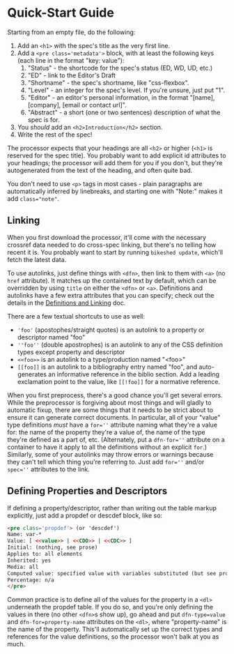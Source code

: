 Quick-Start Guide
=================

Starting from an empty file, do the following:

1. Add an `<h1>` with the spec's title as the very first line.
2. Add a `<pre class='metadata'>` block, with at least the following keys (each line in the format "key: value"):
	1. "Status" - the shortcode for the spec's status (ED, WD, UD, etc.)
	2. "ED" - link to the Editor's Draft
	3. "Shortname" - the spec's shortname, like "css-flexbox".
	4. "Level" - an integer for the spec's level.  If you're unsure, just put "1".
	5. "Editor" - an editor's personal information, in the format "[name], [company], [email or contact url]".
	6. "Abstract" - a short (one or two sentences) description of what the spec is for.
3. You *should* add an `<h2>Introduction</h2>` section.
4. Write the rest of the spec!

The processor expects that your headings are all `<h2>` or higher (`<h1>` is reserved for the spec title).
You probably want to add explicit id attributes to your headings;
the processor will add them for you if you don't,
but they're autogenerated from the text of the heading,
and often quite bad.

You don't need to use `<p>` tags in most cases -
plain paragraphs are automatically inferred by linebreaks,
and starting one with "Note:" makes it add `class="note"`.

Linking
-------

When you first download the processor, it'll come with the necessary crossref data needed to do cross-spec linking,
but there's no telling how recent it is.
You probably want to start by running `bikeshed update`, which'll fetch the latest data.

To use autolinks, just define things with `<dfn>`,
then link to them with `<a>` (no `href` attribute).
It matches up the contained text by default,
which can be overridden by using `title` on either the `<dfn>` or `<a>`.
Definitions and autolinks have a few extra attributes that you can specify;
check out the details in the [Definitions and Linking](definitions-autolinks.md) doc.

There are a few textual shortcuts to use as well:
* `'foo'` (apostophes/straight quotes) is an autolink to a property or descriptor named "foo"
* `''foo''` (double apostrophes) is an autolink to any of the CSS definition types except property and descriptor
* `<<foo>>` is an autolink to a type/production named "&lt;foo>"
* `[[foo]]` is an autolink to a bibliography entry named "foo", and auto-generates an informative reference in the biblio section.
    Add a leading exclamation point to the value, like `[[!foo]]` for a normative reference.

When you first preprocess, there's a good chance you'll get several errors.
While the preprocessor is forgiving about most things and will gladly to automatic fixup,
there are some things that it needs to be strict about to ensure it can generate correct documents.
In particular, all of your "value" type definitions *must* have a `for=''` attribute naming what they're a value for:
the name of the property they're a value of, the name of the type they're defined as a part of, etc.
(Alternately, put a `dfn-for=''` attribute on a container to have it apply to all the definitions without an explicit `for`.)
Similarly, some of your autolinks may throw errors or warnings because they can't tell which thing you're referring to.
Just add `for=''` and/or `spec=''` attributes to the link.

Defining Properties and Descriptors
-----------------------------------

If defining a property/descriptor, rather than writing out the table markup explicitly, just add a propdef or descdef block, like so:

~~~~html
<pre class='propdef'> (or 'descdef')
Name: var-*
Value: [ <<value>> | <<CDO>> | <<CDC>> ]
Initial: (nothing, see prose)
Applies to: all elements
Inherited: yes
Media: all
Computed value: specified value with variables substituted (but see prose for "invalid variables")
Percentage: n/a
</pre>
~~~~

Common practice is to define all of the values for the property in a `<dl>` underneath the propdef table.
If you do so, and you're only defining the values in there
(no other `<dfn>`s show up),
go ahead and put `dfn-type=value` and `dfn-for=property-name` attributes on the `<dl>`,
where "property-name" is the name of the property.
This'll automatically set up the correct types and references for the value definitions,
so the processor won't balk at you as much.